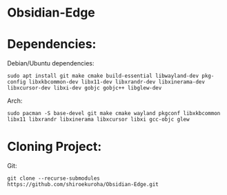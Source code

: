# Obsidian-Edge

# Dependencies:

Debian/Ubuntu dependencies: 

```
sudo apt install git make cmake build-essential libwayland-dev pkg-config libxkbcommon-dev libx11-dev libxrandr-dev libxinerama-dev libxcursor-dev libxi-dev gobjc gobjc++ libglew-dev
```

Arch:
```
sudo pacman -S base-devel git make cmake wayland pkgconf libxkbcommon libx11 libxrandr libxinerama libxcursor libxi gcc-objc glew
```

# Cloning Project:

Git:

```
git clone --recurse-submodules https://github.com/shiroekuroha/Obsidian-Edge.git
```
